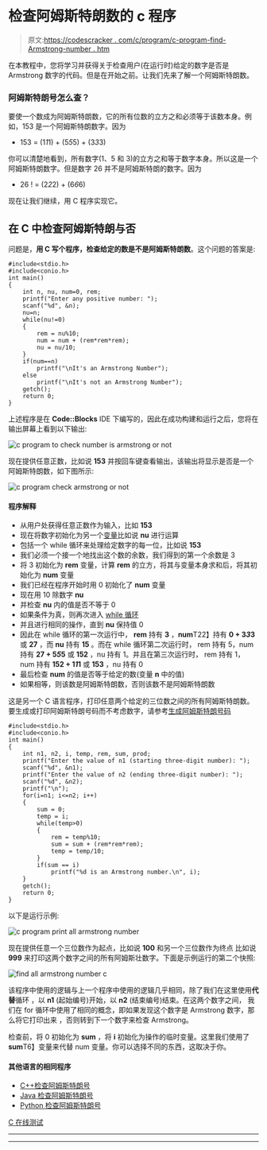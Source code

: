 # 检查阿姆斯特朗数的 c 程序

> 原文:[https://codescracker . com/c/program/c-program-find-Armstrong-number . htm](https://codescracker.com/c/program/c-program-find-armstrong-number.htm)

在本教程中，您将学习并获得关于检查用户(在运行时)给定的数字是否是 Armstrong 数字的代码。但是在开始之前。让我们先来了解一个阿姆斯特朗数。

### 阿姆斯特朗号怎么查？

要使一个数成为阿姆斯特朗数，它的所有位数的立方之和必须等于该数本身。例如，153 是一个阿姆斯特朗数字。因为

*   153 = (1*1*1) + (5*5*5) + (3*3*3)

你可以清楚地看到，所有数字(1、5 和 3)的立方之和等于数字本身。所以这是一个阿姆斯特朗数字。但是数字 26 并不是阿姆斯特朗的数字。因为

*   26 ! = (2*2*2) + (6*6*6)

现在让我们继续，用 C 程序实现它。

## 在 C 中检查阿姆斯特朗与否

问题是，**用 C 写个程序，检查给定的数是不是阿姆斯特朗数**。这个问题的答案是:

```
#include<stdio.h>
#include<conio.h>
int main()
{
    int n, nu, num=0, rem;
    printf("Enter any positive number: ");
    scanf("%d", &n);
    nu=n;
    while(nu!=0)
    {
        rem = nu%10;
        num = num + (rem*rem*rem);
        nu = nu/10;
    }
    if(num==n)
        printf("\nIt's an Armstrong Number");
    else
        printf("\nIt's not an Armstrong Number");
    getch();
    return 0;
}
```

上述程序是在 **Code::Blocks** IDE 下编写的，因此在成功构建和运行之后，您将在输出屏幕上看到以下输出:

![c program to check number is armstrong or not](../Images/77595f6851144699d520ca7fb54a14cd.png)

现在提供任意正数，比如说 **153** 并按回车键查看输出，该输出将显示是否是一个 阿姆斯特朗数，如下图所示:

![c program check armstrong or not](../Images/4566701b994db7ae41dca6e9e8a2d018.png)

#### 程序解释

*   从用户处获得任意正数作为输入，比如 **153**
*   现在将数字初始化为另一个[变量](/c/c-variables.htm)比如说 **nu** 进行运算
*   包括一个 while 循环来处理给定数字的每一位，比如说 **153**
*   我们必须一个接一个地找出这个数的余数，我们得到的第一个余数是 3
*   将 3 初始化为 **rem** 变量，计算 **rem** 的立方，将其与变量本身求和后，将其初始化为 **num** 变量
*   我们已经在程序开始时用 0 初始化了 **num** 变量
*   现在用 10 除数字 **nu**
*   并检查 **nu** 内的值是否不等于 0
*   如果条件为真，则再次进入 [while 循环](/c/c-while-loop.htm)
*   并且进行相同的操作，直到 **nu** 保持值 0
*   因此在 while 循环的第一次运行中， **rem** 持有 **3** ，**num**T22】持有 **0 + 3*3*3** 或 **27** ，而 **nu** 持有 **15** 。而在 while 循环第二次运行时， rem 持有 5，num 持有 **27 + 5*5*5** 或 **152** ，nu 持有 1。并且在第三次运行时， rem 持有 1，num 持有 **152 + 1*1*1** 或 **153** ，nu 持有 0
*   最后检查 **num** 的值是否等于给定的数(变量 **n** 中的值)
*   如果相等，则该数是阿姆斯特朗数，否则该数不是阿姆斯特朗数

这是另一个 C 语言程序，打印任意两个给定的三位数之间的所有阿姆斯特朗数。要生成或打印阿姆斯特朗号码而不考虑数字，请参考[生成阿姆斯特朗号码](/c/program/c-program-generate-armstrong-number.htm)

```
#include<stdio.h>
#include<conio.h>
int main()
{
    int n1, n2, i, temp, rem, sum, prod;
    printf("Enter the value of n1 (starting three-digit number): ");
    scanf("%d", &n1);
    printf("Enter the value of n2 (ending three-digit number): ");
    scanf("%d", &n2);
    printf("\n");
    for(i=n1; i<=n2; i++)
    {
        sum = 0;
        temp = i;
        while(temp>0)
        {
            rem = temp%10;
            sum = sum + (rem*rem*rem);
            temp = temp/10;
        }
        if(sum == i)
            printf("%d is an Armstrong number.\n", i);
    }
    getch();
    return 0;
}
```

以下是运行示例:

![c program print all armstrong number](../Images/32956495cef55d89724544dda2377858.png)

现在提供任意一个三位数作为起点，比如说 **100** 和另一个三位数作为终点 比如说 **999** 来打印这两个数字之间的所有阿姆斯壮数字。下面是示例运行的第二个快照:

![find all armstrong number c](../Images/2897d7073fc72f37cf9879bf87d64bfc.png)

该程序中使用的逻辑与上一个程序中使用的逻辑几乎相同，除了我们在这里使用**代替**循环 ，以 **n1** (起始编号)开始，以 **n2** (结束编号)结束。在这两个数字之间， 我们在 for 循环中使用了相同的概念，即如果发现这个数字是 Armstrong 数字，那么将它打印出来 ，否则转到下一个数字来检查 Armstrong。

检查前，将 0 初始化为 **sum** ，将 **i** 初始化为操作的临时变量。这里我们使用了**sum**T6】变量来代替 num 变量。你可以选择不同的东西，这取决于你。

#### 其他语言的相同程序

*   [C++检查阿姆斯特朗号](/cpp/program/cpp-program-find-armstrong-number.htm)
*   [Java 检查阿姆斯特朗号](/java/program/java-program-find-armstrong-number.htm)
*   [Python 检查阿姆斯特朗号](/python/program/python-program-check-armstrong.htm)

[C 在线测试](/exam/showtest.php?subid=2)

* * *

* * *